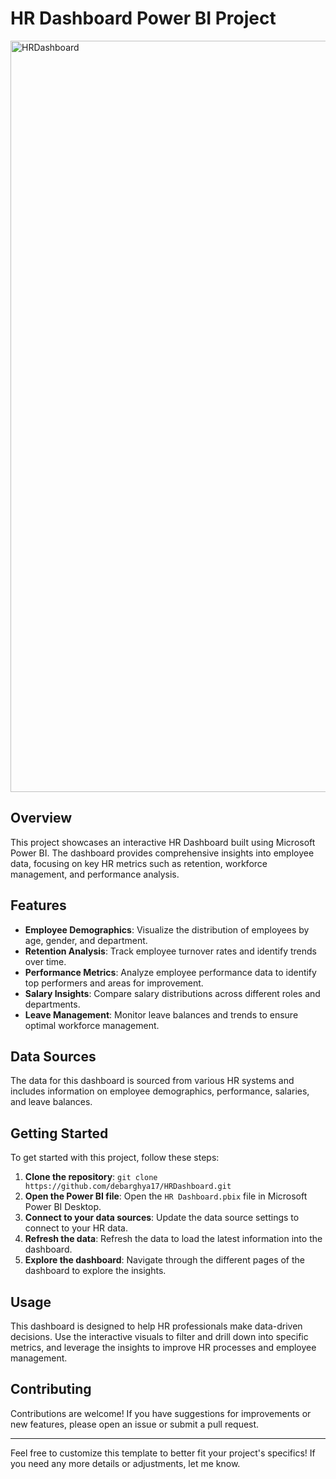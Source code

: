 # HR Dashboard Power BI Project

<img width="2129" height="1202" alt="HRDashboard" src="https://github.com/user-attachments/assets/4466ce3e-7f68-46b5-a4d1-fa667cd23a74" />

## Overview
This project showcases an interactive HR Dashboard built using Microsoft Power BI. The dashboard provides comprehensive insights into employee data, focusing on key HR metrics such as retention, workforce management, and performance analysis.

## Features
- **Employee Demographics**: Visualize the distribution of employees by age, gender, and department.
- **Retention Analysis**: Track employee turnover rates and identify trends over time.
- **Performance Metrics**: Analyze employee performance data to identify top performers and areas for improvement.
- **Salary Insights**: Compare salary distributions across different roles and departments.
- **Leave Management**: Monitor leave balances and trends to ensure optimal workforce management.

## Data Sources
The data for this dashboard is sourced from various HR systems and includes information on employee demographics, performance, salaries, and leave balances.

## Getting Started
To get started with this project, follow these steps:
1. **Clone the repository**: `git clone https://github.com/debarghya17/HRDashboard.git`
2. **Open the Power BI file**: Open the `HR Dashboard.pbix` file in Microsoft Power BI Desktop.
3. **Connect to your data sources**: Update the data source settings to connect to your HR data.
4. **Refresh the data**: Refresh the data to load the latest information into the dashboard.
5. **Explore the dashboard**: Navigate through the different pages of the dashboard to explore the insights.

## Usage
This dashboard is designed to help HR professionals make data-driven decisions. Use the interactive visuals to filter and drill down into specific metrics, and leverage the insights to improve HR processes and employee management.

## Contributing
Contributions are welcome! If you have suggestions for improvements or new features, please open an issue or submit a pull request.

---

Feel free to customize this template to better fit your project's specifics! If you need any more details or adjustments, let me know.
